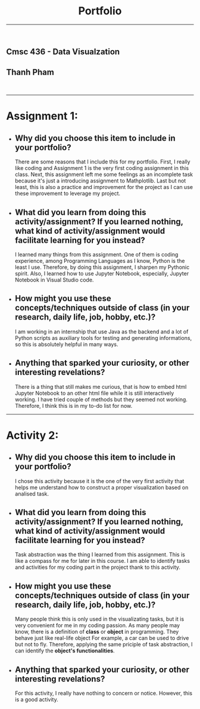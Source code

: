 **<h1 align="center"> Portfolio</h1>**

----------

<br/>

## **Cmsc 436 - Data Visualzation** 

## **Thanh Pham**

<br/>

----------

# Assignment 1:

* ## Why did you choose this item to include in your portfolio?

    There are some reasons that I include this for my portfolio. First, I really like coding and Assignment 1 is the very first coding assignment in this class. Next, this assignment left me some feelings as an incomplete task because it's just a introducing assignment to Mathplotlib. Last but not least, this is also a practice and improvement for the project as I can use these improvement to leverage my project.

* ## What did you learn from doing this activity/assignment? If you learned nothing, what kind of activity/assignment would facilitate learning for you instead? 

    I learned many things from this assignment. One of them is coding experience, among Programming Languages as I know, Python is the least I use. Therefore, by doing this assignment, I sharpen my Pythonic spirit. Also, I learned how to use Jupyter Notebook, especially, Jupyter Notebook in Visual Studio code.

* ## How might you use these concepts/techniques outside of class (in your research, daily life, job, hobby, etc.)?

    I am working in an internship that use Java as the backend and a lot of Python scripts as auxiliary tools for testing and generating informations, so this is absolutely helpful in many ways.

* ## Anything that sparked your curiosity, or other interesting revelations?

    There is a thing that still makes me curious, that is how to embed html Jupyter Notebook to an other html file while it is still interactively working. I have tried couple of methods but they seemed not working. Therefore, I think this is in my to-do list for now.

----------

# Activity 2:

* ## Why did you choose this item to include in your portfolio?

    I chose this activity because it is the one of the very first activity that helps me understand how to construct a proper visualization based on analised task. 

* ## What did you learn from doing this activity/assignment? If you learned nothing, what kind of activity/assignment would facilitate learning for you instead? 

    Task abstraction was the thing I learned from this assignment. This is like a compass for me for later in this course. I am able to identify tasks and activities for my coding part in the project thank to this activity.

* ## How might you use these concepts/techniques outside of class (in your research, daily life, job, hobby, etc.)?

    Many people think this is only used in the visualizating tasks, but it is very convenient for me in my coding passion. As many people may know, there is a definition of **class** or **object** in programming. They behave just like real-life object For example, a car can be used to drive but not to fly. Therefore, applying the same priciple of task abstraction, I can identify the **object's functionalities**.

* ## Anything that sparked your curiosity, or other interesting revelations?

    For this activity, I really have nothing to concern or notice. However, this is a good activity.